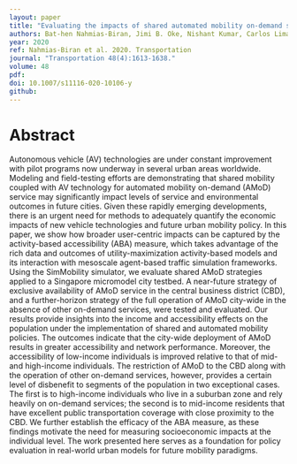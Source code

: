 ```yaml
---
layout: paper
title: "Evaluating the impacts of shared automated mobility on-demand services: an activity-based accessibility approach"
authors: Bat-hen Nahmias-Biran, Jimi B. Oke, Nishant Kumar, Carlos Lima Azevedo, Moshe Ben-Akiva
year: 2020
ref: Nahmias-Biran et al. 2020. Transportation
journal: "Transportation 48(4):1613-1638."
volume: 48
pdf:
doi: 10.1007/s11116-020-10106-y
github:
---
```

# Abstract
Autonomous vehicle (AV) technologies are under constant improvement with pilot programs now underway in several urban areas worldwide. Modeling and field-testing efforts are demonstrating that shared mobility coupled with AV technology for automated mobility on-demand (AMoD) service may significantly impact levels of service and environmental outcomes in future cities. Given these rapidly emerging developments, there is an urgent need for methods to adequately quantify the economic impacts of new vehicle technologies and future urban mobility policy. In this paper, we show how broader user-centric impacts can be captured by the activity-based accessibility (ABA) measure, which takes advantage of the rich data and outcomes of utility-maximization activity-based models and its interaction with mesoscale agent-based traffic simulation frameworks. Using the SimMobility simulator, we evaluate shared AMoD strategies applied to a Singapore micromodel city testbed. A near-future strategy of exclusive availability of AMoD service in the central business district (CBD), and a further-horizon strategy of the full operation of AMoD city-wide in the absence of other on-demand services, were tested and evaluated. Our results provide insights into the income and accessibility effects on the population under the implementation of shared and automated mobility policies. The outcomes indicate that the city-wide deployment of AMoD results in greater accessibility and network performance. Moreover, the accessibility of low-income individuals is improved relative to that of mid- and high-income individuals. The restriction of AMoD to the CBD along with the operation of other on-demand services, however, provides a certain level of disbenefit to segments of the population in two exceptional cases. The first is to high-income individuals who live in a suburban zone and rely heavily on on-demand services; the second is to mid-income residents that have excellent public transportation coverage with close proximity to the CBD. We further establish the efficacy of the ABA measure, as these findings motivate the need for measuring socioeconomic impacts at the individual level. The work presented here serves as a foundation for policy evaluation in real-world urban models for future mobility paradigms.
